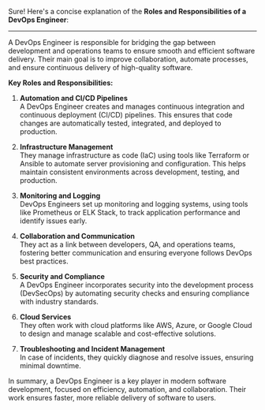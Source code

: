 Sure! Here's a concise explanation of the **Roles and Responsibilities of a DevOps Engineer**:

---

A DevOps Engineer is responsible for bridging the gap between development and operations teams to ensure smooth and efficient software delivery. Their main goal is to improve collaboration, automate processes, and ensure continuous delivery of high-quality software. 

**Key Roles and Responsibilities:**

1. **Automation and CI/CD Pipelines**  
   A DevOps Engineer creates and manages continuous integration and continuous deployment (CI/CD) pipelines. This ensures that code changes are automatically tested, integrated, and deployed to production.

2. **Infrastructure Management**  
   They manage infrastructure as code (IaC) using tools like Terraform or Ansible to automate server provisioning and configuration. This helps maintain consistent environments across development, testing, and production.

3. **Monitoring and Logging**  
   DevOps Engineers set up monitoring and logging systems, using tools like Prometheus or ELK Stack, to track application performance and identify issues early.

4. **Collaboration and Communication**  
   They act as a link between developers, QA, and operations teams, fostering better communication and ensuring everyone follows DevOps best practices.

5. **Security and Compliance**  
   A DevOps Engineer incorporates security into the development process (DevSecOps) by automating security checks and ensuring compliance with industry standards.

6. **Cloud Services**  
   They often work with cloud platforms like AWS, Azure, or Google Cloud to design and manage scalable and cost-effective solutions.

7. **Troubleshooting and Incident Management**  
   In case of incidents, they quickly diagnose and resolve issues, ensuring minimal downtime.

In summary, a DevOps Engineer is a key player in modern software development, focused on efficiency, automation, and collaboration. Their work ensures faster, more reliable delivery of software to users.